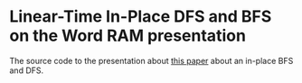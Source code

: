 # Linear-Time In-Place DFS and BFS on the Word RAM presentation
The source code to the presentation about [this paper](https://arxiv.org/abs/1803.04282) about an in-place BFS and DFS.
